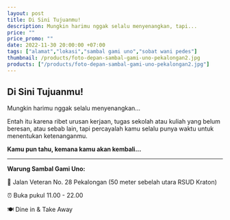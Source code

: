 ```yaml
---
layout: post
title: Di Sini Tujuanmu!
description: Mungkin harimu nggak selalu menyenangkan, tapi...
price: ""
price_promo: ""
date: 2022-11-30 20:00:00 +07:00
tags: ["alamat","lokasi","sambal gami uno","sobat wani pedes"]
thumbnail: /products/foto-depan-sambal-gami-uno-pekalongan2.jpg
products: ["/products/foto-depan-sambal-gami-uno-pekalongan2.jpg"]
---
```


## Di Sini Tujuanmu! ##

Mungkin harimu nggak selalu menyenangkan...

Entah itu karena ribet urusan kerjaan, tugas sekolah atau kuliah yang belum beresan, atau sebab lain, tapi percayalah kamu selalu punya waktu untuk menentukan ketenanganmu.

**Kamu pun tahu, kemana kamu akan kembali...**

* * *

**Warung Sambal Gami Uno:**

📍 Jalan Veteran No. 28 Pekalongan (50 meter sebelah utara RSUD Kraton)

⏰ Buka pukul 11.00 - 22.00

🍽 Dine in & Take Away
